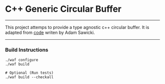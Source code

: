 C++ Generic Circular Buffer
===========================

-------------

This project attemps to provide a type agnostic c++ circular buffer. It is adapted from [code](http://www.asawicki.info/news_1468_circular_buffer_of_raw_binary_data_in_c.html) writen by Adam Sawicki.

-------------


### Build Instructions

    ./waf configure
    ./waf build
    
    # Optional (Run tests)
    ./waf build --checkall
